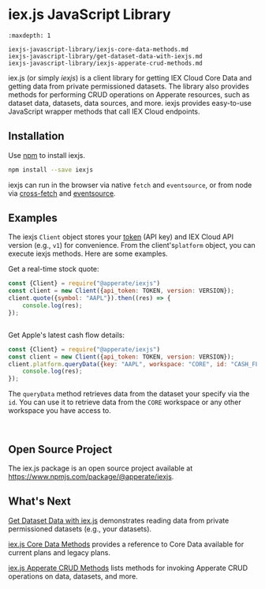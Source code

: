 # iex.js JavaScript Library

```{toctree}
:maxdepth: 1

iexjs-javascript-library/iexjs-core-data-methods.md
iexjs-javascript-library/get-dataset-data-with-iexjs.md
iexjs-javascript-library/iexjs-apperate-crud-methods.md
```

iex.js (or simply *iexjs*) is a client library for getting IEX Cloud Core Data and getting data from private permissioned datasets. The library also provides methods for performing CRUD operations on Apperate resources, such as dataset data, datasets, data sources, and more. iexjs provides easy-to-use JavaScript wrapper methods that call IEX Cloud endpoints.

## Installation

Use [npm](https://www.npmjs.com) to install iexjs.

```bash
npm install --save iexjs
```

iexjs can run in the browser via native `fetch` and `eventsource`, or from node via [cross-fetch](https://www.npmjs.com/package/cross-fetch) and [eventsource](https://github.com/EventSource/eventsource).

## Examples

The iexjs `Client` object stores your [token](../administration/access-and-security.md) (API key) and IEX Cloud API version (e.g., `v1`) for convenience. From the client's`platform` object, you can execute iexjs methods. Here are some examples.

Get a real-time stock quote:

```javascript
const {Client} = require("@apperate/iexjs")
const client = new Client({api_token: TOKEN, version: VERSION});
client.quote({symbol: "AAPL"}).then((res) => {
    console.log(res);
});
```

``` {seealso} [iex.js Core Data Methods](./iexjs-javascript-library/iexjs-core-data-methods.md) has information on all the methods.
```

Get Apple's latest cash flow details:

```javascript
const {Client} = require("@apperate/iexjs")
const client = new Client({api_token: TOKEN, version: VERSION});
client.platform.queryData({key: "AAPL", workspace: "CORE", id: "CASH_FLOW"}).then((res) => {
    console.log(res);
});
```

The `queryData` method retrieves data from the dataset your specify via the `id`. You can use it to retrieve data from the `CORE` workspace or any other workspace you have access to.

``` {tip} The iexjs client automatically picks up tokens from the environment variable *IEX_TOKEN*.
```

``` {seealso} [Get Dataset Data with iex.js](./iexjs-javascript-library/get-dataset-data-with-iexjs.md) provides details on getting dataset data.
```

## Open Source Project

The iex.js package is an open source project available at <https://www.npmjs.com/package/@apperate/iexjs>.

## What's Next

[Get Dataset Data with iex.js](./iexjs-javascript-library/get-dataset-data-with-iexjs.md) demonstrates reading data from private permissioned datasets (e.g., your datasets).

[iex.js Core Data Methods](./iexjs-javascript-library/iexjs-core-data-methods.md) provides a reference to Core Data available for current plans and legacy plans.

[iex.js Apperate CRUD Methods](./iexjs-javascript-library/iexjs-apperate-crud-methods) lists methods for invoking Apperate CRUD operations on data, datasets, and more.